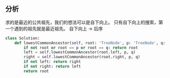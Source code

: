 ## 分析

求的是最近的公共祖先，我们的想法可以是自下向上。
只有自下向上的搜索，第一个遇到的祖先就是最近祖先。
自下向上 -> 后序

```python
class Solution:
    def lowestCommonAncestor(self, root: 'TreeNode', p: 'TreeNode', q: 'TreeNode') -> 'TreeNode':
        if not root or root == p or root == q: return root
        left = self.lowestCommonAncestor(root.left, p, q)
        right = self.lowestCommonAncestor(root.right, p, q)
        if not left: return right
        if not right: return left
        return root
```